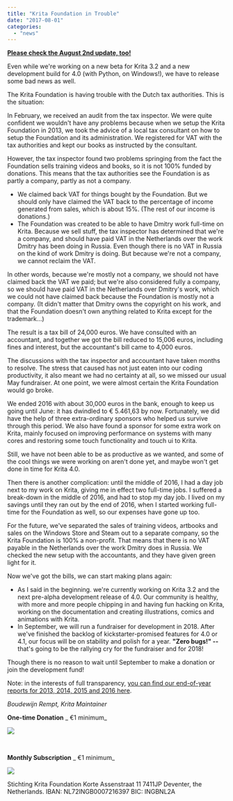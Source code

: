 ```yaml
---
title: "Krita Foundation in Trouble"
date: "2017-08-01"
categories: 
  - "news"
---
```


[**Please check the August 2nd update, too!**](/item/krita-foundation-update/)

Even while we're working on a new beta for Krita 3.2 and a new development build for 4.0 (with Python, on Windows!), we have to release some bad news as well.

The Krita Foundation is having trouble with the Dutch tax authorities. This is the situation:

In February, we received an audit from the tax inspector. We were quite confident we wouldn't have any problems because when we setup the Krita Foundation in 2013, we took the advice of a local tax consultant on how to setup the Foundation and its administration. We registered for VAT with the tax authorities and kept our books as instructed by the consultant.

However, the tax inspector found two problems springing from the fact the Foundation sells training videos and books, so it is not 100% funded by donations. This means that the tax authorities see the Foundation is as partly a company, partly as not a company.

- We claimed back VAT for things bought by the Foundation. But we should only have claimed the VAT back to the percentage of income generated from sales, which is about 15%. (The rest of our income is donations.)
- The Foundation was created to be able to have Dmitry work full-time on Krita. Because we sell stuff, the tax inspector has determined that we're a company, and should have paid VAT in the Netherlands over the work Dmitry has been doing in Russia. Even though there is no VAT in Russia on the kind of work Dmitry is doing. But because we're not a company, we cannot reclaim the VAT.

In other words, because we're mostly not a company, we should not have claimed back the VAT we paid; but we're also considered fully a company, so we should have paid VAT in the Netherlands over Dmitry's work, which we could not have claimed back because the Foundation is mostly not a company. (It didn't matter that Dmitry owns the copyright on his work, and that the Foundation doesn't own anything related to Krita except for the trademark...)

The result is a tax bill of 24,000 euros. We have consulted with an accountant, and together we got the bill reduced to 15,006 euros, including fines and interest, but the accountant's bill came to 4,000 euros.

The discussions with the tax inspector and accountant have taken months to resolve. The stress that caused has not just eaten into our coding productivity, it also meant we had no certainty at all, so we missed our usual May fundraiser. At one point, we were almost certain the Krita Foundation would go broke.

We ended 2016 with about 30,000 euros in the bank, enough to keep us going until June: it has dwindled to € 5.461,63 by now. Fortunately, we did have the help of three extra-ordinary sponsors who helped us survive through this period. We also have found a sponsor for some extra work on Krita, mainly focused on improving performance on systems with many cores and restoring some touch functionality and touch ui to Krita.

Still, we have not been able to be as productive as we wanted, and some of the cool things we were working on aren't done yet, and maybe won't get done in time for Krita 4.0.

Then there is another complication: until the middle of 2016, I had a day job next to my work on Krita, giving me in effect two full-time jobs. I suffered a break-down in the middle of 2016, and had to stop my day job. I lived on my savings until they ran out by the end of 2016, when I started working full-time for the Foundation as well, so our expenses have gone up too.

For the future, we've separated the sales of training videos, artbooks and sales on the Windows Store and Steam out to a separate company, so the Krita Foundation is 100% a non-profit. That means that there is no VAT payable in the Netherlands over the work Dmitry does in Russia. We checked the new setup with the accountants, and they have given green light for it.

Now we've got the bills, we can start making plans again:

- As I said in the beginning. we're currently working on Krita 3.2 and the next pre-alpha development release of 4.0. Our community is healthy, with more and more people chipping in and having fun hacking on Krita, working on the documentation and creating illustrations, comics and animations with Krita.
- In September, we will run a fundraiser for development in 2018. After we've finished the backlog of kickstarter-promised features for 4.0 or 4.1, our focus will be on stability and polish for a year. **"Zero bugs!" --** that's going to be the rallying cry for the fundraiser and for 2018!

Though there is no reason to wait until September to make a donation or join the development fund!

Note: in the interests of full transparency, [you can find our end-of-year reports for 2013, 2014, 2015 and 2016 here](https://docs.google.com/spreadsheets/d/1SXm7DQAGfw4Qr1VrXln6LH10lHuv8oT04rKakQGlha0/edit?usp=sharing).

_Boudewijn Rempt, Krita Maintainer_

**One-time Donation**  _ €1 minimum_

![](../images/pixel.gif)

 

**Monthly Subscription**  _ €1 minimum_

 ![](../images/pixel.gif)

Stichting Krita Foundation Korte Assenstraat 11 7411JP Deventer, the Netherlands. IBAN: NL72INGB0007216397 BIC: INGBNL2A
